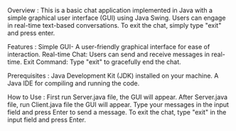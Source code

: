 Overview :
  This is a basic chat application implemented in Java with a simple graphical user interface (GUI) using Java Swing. Users can engage in real-time text-based conversations. To exit the chat, simply type "exit" and    press enter.

Features :
  Simple GUI- A user-friendly graphical interface for ease of interaction.
  Real-time Chat: Users can send and receive messages in real-time.
  Exit Command: Type "exit" to gracefully end the chat.

Prerequisites :
  Java Development Kit (JDK) installed on your machine.
  A Java IDE for compiling and running the code.

How to Use :
  First run Server.java file, the GUI will appear.
  After Server.java file, run Client.java file the GUI will appear.
  Type your messages in the input field and press Enter to send a message.
  To exit the chat, type "exit" in the input field and press Enter.
